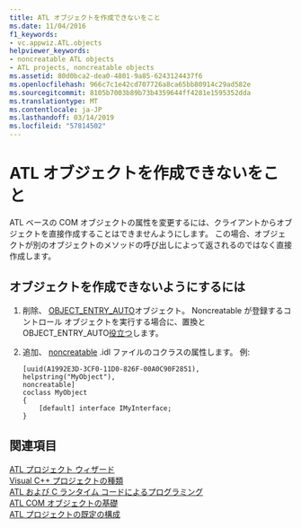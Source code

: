 ```yaml
---
title: ATL オブジェクトを作成できないをこと
ms.date: 11/04/2016
f1_keywords:
- vc.appwiz.ATL.objects
helpviewer_keywords:
- noncreatable ATL objects
- ATL projects, noncreatable objects
ms.assetid: 80d0bca2-dea0-4801-9a85-6243124437f6
ms.openlocfilehash: 966c7c1e42cd707726a8ca65bb80914c29ad582e
ms.sourcegitcommit: 8105b7003b89b73b4359644ff4281e1595352dda
ms.translationtype: MT
ms.contentlocale: ja-JP
ms.lasthandoff: 03/14/2019
ms.locfileid: "57814502"
---
```

# <a name="making-an-atl-object-noncreatable"></a>ATL オブジェクトを作成できないをこと

ATL ベースの COM オブジェクトの属性を変更するには、クライアントからオブジェクトを直接作成することはできませんようにします。 この場合、オブジェクトが別のオブジェクトのメソッドの呼び出しによって返されるのではなく直接作成します。

## <a name="to-make-an-object-noncreatable"></a>オブジェクトを作成できないようにするには

1. 削除、 [OBJECT_ENTRY_AUTO](object-map-macros.md#object_entry_auto)オブジェクト。 Noncreatable が登録するコントロール オブジェクトを実行する場合に、置換と OBJECT_ENTRY_AUTO[役立つ](object-map-macros.md#object_entry_non_createable_ex_auto)します。

1. 追加、 [noncreatable](../../windows/noncreatable.md) .idl ファイルのコクラスの属性します。 例:

    ```
    [uuid(A1992E3D-3CF0-11D0-826F-00A0C90F2851),
    helpstring("MyObject"),
    noncreatable]
    coclass MyObject
    {
        [default] interface IMyInterface;
    }
    ```

## <a name="see-also"></a>関連項目

[ATL プロジェクト ウィザード](../../atl/reference/atl-project-wizard.md)<br/>
[Visual C++ プロジェクトの種類](../../build/reference/visual-cpp-project-types.md)<br/>
[ATL および C ランタイム コードによるプログラミング](../../atl/programming-with-atl-and-c-run-time-code.md)<br/>
[ATL COM オブジェクトの基礎](../../atl/fundamentals-of-atl-com-objects.md)<br/>
[ATL プロジェクトの既定の構成](../../atl/reference/default-atl-project-configurations.md)
